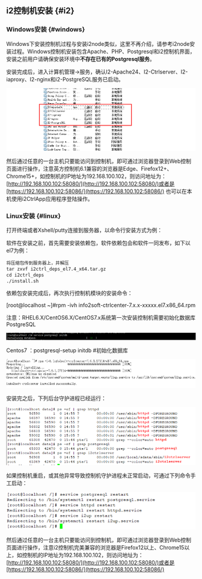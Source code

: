 ## i2控制机安装 {#i2}

### Windows安装 {#windows}

Windows下安装控制机过程与安装i2node类似，这里不再介绍，请参考i2node安装过程。Windows控制机安装包含Apache、PHP、Postgresql和i2控制机界面，安装之前用户请确保安装环境中**不存在已有的Postgresql服务**。

安装完成后，进入计算机管理-&gt;服务，确认I2-Apache24、I2-Ctrlserver、I2-iaproxy、I2-nginx和i2-PostgreSQL服务已启动。

![](/assets/V7.0.2018122006.png)

然后通过任意的一台主机只要能访问到控制机，即可通过浏览器登录到Web控制页面进行操作，注意英方控制机6.1兼容的浏览器是Edge、Firefox12+、Chrome15+，如控制机的IP地址为192.168.100.102，则访问地址为：
[http://192.168.100.102:58080/](http://192.168.100.102:58080/)或者是[https://192.168.100.102:58086/](https://192.168.100.102:58086/)
也可以在本机使用i2CtrlApp应用程序登陆操作。

### Linux安装 {#linux}

打开终端或者Xshell/putty连接到服务器，以命令行安装方式为例：

软件在安装之前，首先需要安装依赖包，软件依赖包会和软件一同发布，如下以el7为例：
```
将压缩包传到服务器上，并解压
tar zxvf i2ctrl_deps_el7.4_x64.tar.gz
cd i2ctrl_deps
./install.sh
```

依赖包安装完成后，再次执行控制机模块的安装命令：

\[root@localhost ~\]\#rpm -ivh info2soft-ctrlcenter-7.x.x-xxxxx.el7.x86\_64.rpm

注意：RHEL6.X/CentOS6.X/CentOS7.x系统第一次安装控制机需要初始化数据库PostgreSQL

![](/assets/V6.114289.png)

Centos7 ：postgresql-setup initdb \#初始化数据库

![](/assets/V7.1.2019010802.png)

安装完之后，下列后台守护进程已经运行：

![](/assets/V7.1.2019010803.png)

如果控制机重启，或其他异常导致控制机守护进程未正常启动，可通过下列命令手工启动：

![](/assets/V7.1.2019010804.png)

然后通过任意的一台主机只要能访问到控制机，即可通过浏览器登录到Web控制页面进行操作，注意i2控制机完美兼容的浏览器是Firefox12以上、Chrome15以上，如控制机的IP地址为192.168.100.102，则访问地址为：
[http://192.168.100.102:58080/](http://192.168.100.102:58080/)或者是[https://192.168.100.102:58086/](https://192.168.100.102:58086/)